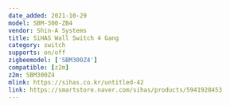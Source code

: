 ```yaml
---
date_added: 2021-10-29
model: SBM-300-ZB4
vendor: Shin-A Systems
title: SiHAS Wall Switch 4 Gang
category: switch
supports: on/off
zigbeemodel: ['SBM300Z4']
compatible: [z2m]
z2m: SBM300Z4
mlink: https://sihas.co.kr/untitled-42
link: https://smartstore.naver.com/sihas/products/5941928453
---
```

